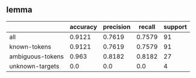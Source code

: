 
## lemma

|                  | accuracy | precision | recall | support |
|------------------|----------|-----------|--------|---------|
| all              | 0.9121   | 0.7619    | 0.7579 | 91      |
| known-tokens     | 0.9121   | 0.7619    | 0.7579 | 91      |
| ambiguous-tokens | 0.963    | 0.8182    | 0.8182 | 27      |
| unknown-targets  | 0.0      | 0.0       | 0.0    | 4       |


